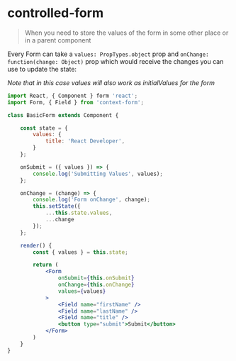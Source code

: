# controlled-form

> When you need to store the values of the form in some other place or in a parent component

Every Form can take a `values: PropTypes.object` prop and `onChange: function(change: Object)` prop which would receive the changes you can use to update the state:

_Note that in this case values will also work as initialValues for the form_

```jsx
import React, { Component } form 'react';
import Form, { Field } from 'context-form';

class BasicForm extends Component {

    const state = {
        values: {
            title: 'React Developer',
        }
    };

    onSubmit = ({ values }) => {
        console.log('Submitting Values', values);
    };

    onChange = (change) => {
        console.log('Form onChange', change);
        this.setState({
            ...this.state.values,
            ...change
        });
    };

    render() {
        const { values } = this.state;

        return (
            <Form
                onSubmit={this.onSubmit}
                onChange={this.onChange}
                values={values}
            >
                <Field name="firstName" />
                <Field name="lastName" />
                <Field name="title" />
                <button type="submit">Submit</button>
            </Form>
        )
    }
}
```


